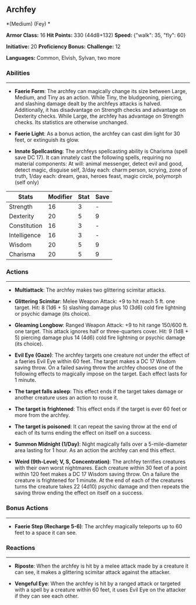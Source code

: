 ## Archfey
*(Medium) (Fey) *

**Armor Class:** 16
**Hit Points:** 330 (44d8+132)
**Speed:** {"walk": 35, "fly": 60}

**Initiative:** 20
**Proficiency Bonus:**
**Challenge:** 12

**Languages:** Common, Elvish, Sylvan, two more

### Abilities
 --- 
- **Faerie Form**: The archfey can magically change its size between Large, Medium, and Tiny as an action. While Tiny, the bludgeoning, piercing, and slashing damage dealt by the archfeys attacks is halved. Additionally, it has disadvantage on Strength checks and advantage on Dexterity checks. While Large, the archfey has advantage on Strength checks. Its statistics are otherwise unchanged.

- **Faerie Light**: As a bonus action, the archfey can cast dim light for 30 feet, or extinguish its glow.

- **Innate Spellcasting**: The archfeys spellcasting ability is Charisma (spell save DC 17). It can innately cast the following spells, requiring no material components: At will: animal messenger, detect evil and good, detect magic, disguise self, 3/day each: charm person, scrying, zone of truth, 1/day each: dream, geas, heroes feast, magic circle, polymorph (self only)



| Stats | Modifier | Stat | Save
| ---- | ---- | ---- | ---- |
| Strength | 16 | 3 | - |
| Dexterity | 20 | 5 | 9 |
| Constitution | 16 | 3 | - |
| Intelligence | 16 | 3 | - |
| Wisdom | 20 | 5 | 9 |
| Charisma | 20 | 5 | 9 |

### Actions
 --- 
- **Multiattack**: The archfey makes two glittering scimitar attacks.

- **Glittering Scimitar**: Melee Weapon Attack: +9 to hit  reach 5 ft.  one target. Hit: 8 (1d6 + 5) slashing damage plus 10 (3d6) cold  fire  lightning  or psychic damage (its choice).

- **Gleaming Longbow**: Ranged Weapon Attack: +9 to hit  range 150/600 ft.  one target. This attack ignores half or three-quarters cover. Hit: 9 (1d8 + 5) piercing damage plus 14 (4d6) cold  fire  lightning  or psychic damage (its choice).

- **Evil Eye (Gaze)**: The archfey targets one creature not under the effect of a faeries Evil Eye within 60 feet. The target makes a DC 17 Wisdom saving throw. On a failed saving throw  the archfey chooses one of the following effects to magically impose on the target. Each effect lasts for 1 minute.

- **The target falls asleep**: This effect ends if the target takes damage or another creature uses an action to rouse it.

- **The target is frightened**: This effect ends if the target is ever 60 feet or more from the archfey.

- **The target is poisoned**: It can repeat the saving throw at the end of each of its turns  ending the effect on itself on a success.

- **Summon Midnight (1/Day)**: Night magically falls over a 5-mile-diameter area  lasting for 1 hour. As an action  the archfey can end this effect.

- **Weird (9th-Level; V, S, Concentration)**: The archfey terrifies creatures with their own worst nightmares. Each creature within 30 feet of a point within 120 feet makes a DC 17 Wisdom saving throw. On a failure  the creature is frightened for 1 minute. At the end of each of the creatures turns  the creature takes 22 (4d10) psychic damage and then repeats the saving throw  ending the effect on itself on a success.

### Bonus Actions
 --- 
- **Faerie Step (Recharge 5-6)**: The archfey magically teleports up to 60 feet to a space it can see.

### Reactions
 --- 
- **Riposte**: When the archfey is hit by a melee attack made by a creature it can see, it makes a glittering scimitar attack against the attacker.

- **Vengeful Eye**: When the archfey is hit by a ranged attack or targeted with a spell by a creature within 60 feet, it uses Evil Eye on the attacker if they can see each other.

